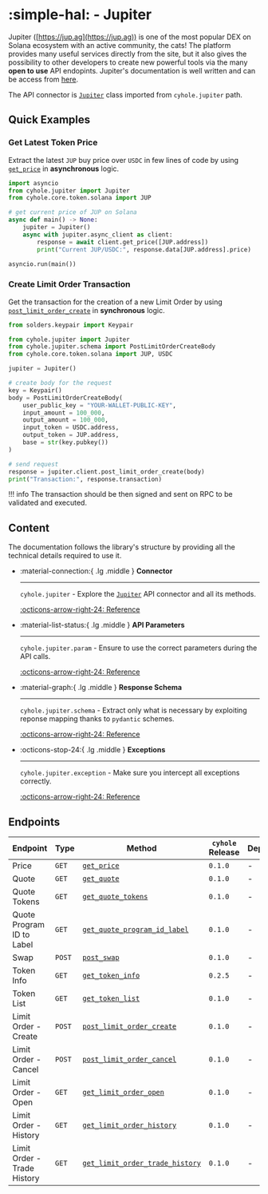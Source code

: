 # :simple-hal: - Jupiter

Jupiter ([https://jup.ag](https://jup.ag)) is one of the most popular DEX on Solana ecosystem with an active community, the cats! The platform provides many useful services directly from the site, but it also gives the possibility to other developers to create new powerful tools via the many **open to use** API endopints. Jupiter's documentation is well written and can be access from [here](https://station.jup.ag/docs).

The API connector is [`Jupiter`](../jupiter/interaction.md) class imported from `cyhole.jupiter` path.

## Quick Examples

### Get Latest Token Price

Extract the latest `JUP` buy price over `USDC` in few lines of code by using [`get_price`](../jupiter/interaction.md#cyhole.jupiter.Jupiter._get_price) in **asynchronous** logic.

```py
import asyncio
from cyhole.jupiter import Jupiter
from cyhole.core.token.solana import JUP

# get current price of JUP on Solana
async def main() -> None:
    jupiter = Jupiter()
    async with jupiter.async_client as client:
        response = await client.get_price([JUP.address])
        print("Current JUP/USDC:", response.data[JUP.address].price)

asyncio.run(main())
```

### Create Limit Order Transaction

Get the transaction for the creation of a new Limit Order by using [`post_limit_order_create`](../jupiter/interaction.md#cyhole.jupiter.Jupiter._post_limit_order_create) in **synchronous** logic.

```py
from solders.keypair import Keypair

from cyhole.jupiter import Jupiter
from cyhole.jupiter.schema import PostLimitOrderCreateBody
from cyhole.core.token.solana import JUP, USDC

jupiter = Jupiter()

# create body for the request
key = Keypair()
body = PostLimitOrderCreateBody(
    user_public_key = "YOUR-WALLET-PUBLIC-KEY",
    input_amount = 100_000,
    output_amount = 100_000,
    input_token = USDC.address,
    output_token = JUP.address,
    base = str(key.pubkey())
)

# send request
response = jupiter.client.post_limit_order_create(body)
print("Transaction:", response.transaction)
```

!!! info
    The transaction should be then signed and sent on RPC to be validated and executed.

## Content

The documentation follows the library's structure by providing all the technical details required to use it.

<div class="grid cards" markdown>

-   :material-connection:{ .lg .middle } __Connector__

    ---

    `cyhole.jupiter` - Explore the [`Jupiter`](../jupiter/interaction.md) API connector and all its methods. 

    [:octicons-arrow-right-24: Reference](../jupiter/interaction.md)

-   :material-list-status:{ .lg .middle } __API Parameters__

    ---

    `cyhole.jupiter.param` - Ensure to use the correct parameters during the API calls.

    [:octicons-arrow-right-24: Reference](../jupiter/param.md)

-   :material-graph:{ .lg .middle } __Response Schema__

    ---

    `cyhole.jupiter.schema` - Extract only what is necessary by exploiting reponse mapping thanks to `pydantic` schemes.

    [:octicons-arrow-right-24: Reference](../jupiter/schema.md)

-   :octicons-stop-24:{ .lg .middle } __Exceptions__

    ---

    `cyhole.jupiter.exception` - Make sure you intercept all exceptions correctly.

    [:octicons-arrow-right-24: Reference](../jupiter/exception.md)

</div>

## Endpoints

| Endpoint  | Type      | Method    | `cyhole` Release  | Deprecated    |
| ---       | ---       | ---       | ---               | ---           |
| Price | `GET` | [`get_price`](../jupiter/interaction.md#cyhole.jupiter.Jupiter._get_price) | `0.1.0` | - |
| Quote | `GET` | [`get_quote`](../jupiter/interaction.md#cyhole.jupiter.Jupiter._get_quote) | `0.1.0` | - |
| Quote Tokens | `GET` | [`get_quote_tokens`](../jupiter/interaction.md#cyhole.jupiter.Jupiter._get_quote_tokens) | `0.1.0` | - |
| Quote Program ID to Label | `GET` | [`get_quote_program_id_label`](../jupiter/interaction.md#cyhole.jupiter.Jupiter._get_quote_program_id_label) | `0.1.0` | - |
| Swap | `POST` | [`post_swap`](../jupiter/interaction.md#cyhole.jupiter.Jupiter._post_swap) | `0.1.0` | - |
| Token Info | `GET` | [`get_token_info`](../jupiter/interaction.md#cyhole.jupiter.Jupiter._get_token_info) | `0.2.5` | - |
| Token List | `GET` | [`get_token_list`](../jupiter/interaction.md#cyhole.jupiter.Jupiter._get_token_list) | `0.1.0` | - |
| Limit Order - Create | `POST` | [`post_limit_order_create`](../jupiter/interaction.md#cyhole.jupiter.Jupiter._post_limit_order_create) | `0.1.0` | - |
| Limit Order - Cancel | `POST` | [`post_limit_order_cancel`](../jupiter/interaction.md#cyhole.jupiter.Jupiter._post_limit_order_cancel) | `0.1.0` | - |
| Limit Order - Open | `GET` | [`get_limit_order_open`](../jupiter/interaction.md#cyhole.jupiter.Jupiter._get_limit_order_open) | `0.1.0` | - |
| Limit Order - History | `GET` | [`get_limit_order_history`](../jupiter/interaction.md#cyhole.jupiter.Jupiter._get_limit_order_history) | `0.1.0` | - |
| Limit Order - Trade History | `GET` | [`get_limit_order_trade_history`](../jupiter/interaction.md#cyhole.jupiter.Jupiter._get_limit_order_trade_history) | `0.1.0` | - |
